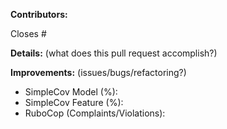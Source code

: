 **Contributors:**

Closes #

**Details:** (what does this pull request accomplish?)

**Improvements:** (issues/bugs/refactoring?)

- SimpleCov Model (%):
- SimpleCov Feature (%):
- RuboCop (Complaints/Violations):
